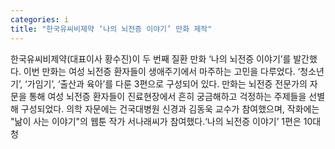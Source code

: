 ```yaml
---
categories: i
title: "한국유씨비제약 ‘나의 뇌전증 이야기’ 만화 제작"
---
```

한국유씨비제약(대표이사 황수진)이 두 번째 질환 만화 ‘나의 뇌전증 이야기’를 발간했다. 이번 만화는 여성 뇌전증 환자들이 생애주기에서 마주하는 고민을 다루었다. ‘청소년기’, ‘가임기’, ‘출산과 육아’를 다룬 3편으로 구성되어 있다.  만화는 뇌전증 전문가의 자문을 통해 여성 뇌전증 환자들이 진료현장에서 흔히 궁금해하고 걱정하는 주제들을 선별해 구성되었다. 의학 자문에는 건국대병원 신경과 김동욱 교수가 참여했으며, 작화에는 "낢이 사는 이야기"의 웹툰 작가 서나래씨가 참여했다.‘나의 뇌전증 이야기’ 1편은 10대 청